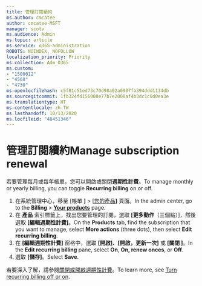 ```yaml
---
title: 管理訂閱續約
ms.author: cmcatee
author: cmcatee-MSFT
manager: scotv
ms.audience: Admin
ms.topic: article
ms.service: o365-administration
ROBOTS: NOINDEX, NOFOLLOW
localization_priority: Priority
ms.collection: Adm_O365
ms.custom:
- "1500012"
- "4568"
- "4730"
ms.openlocfilehash: c5f81c51ed73c70d98a02a0907fa394ddd1134db
ms.sourcegitcommit: 1fb324fd156008e77b7e2008af4b3dc1c0d0ea3e
ms.translationtype: HT
ms.contentlocale: zh-TW
ms.lasthandoff: 10/13/2020
ms.locfileid: "48451346"
---
```

# <a name="manage-subscription-renewal"></a><span data-ttu-id="3cd0f-102">管理訂閱續約</span><span class="sxs-lookup"><span data-stu-id="3cd0f-102">Manage subscription renewal</span></span>

<span data-ttu-id="3cd0f-103">若要管理每月或每年帳單，您可以開啟或關閉**週期性計費**。</span><span class="sxs-lookup"><span data-stu-id="3cd0f-103">To manage monthly or yearly billing, you can toggle **Recurring billing** on or off.</span></span>

1. <span data-ttu-id="3cd0f-104">在系統管理中心，移至 [帳單 **]**  >  [[您的產品](https://go.microsoft.com/fwlink/p/?linkid=842054)**]** 頁面。</span><span class="sxs-lookup"><span data-stu-id="3cd0f-104">In the admin center, go to the **Billing** > **[Your products](https://go.microsoft.com/fwlink/p/?linkid=842054)** page.</span></span>
2. <span data-ttu-id="3cd0f-105">在 **產品** 索引標籤上，找出您要管理的訂閱，選取 **[更多動作**（三個點）]，然後選取 **[編輯週期性計費]**。</span><span class="sxs-lookup"><span data-stu-id="3cd0f-105">On the **Products** tab, find the subscription that you want to manage, select **More actions** (three dots), then select **Edit recurring billing**.</span></span>
3. <span data-ttu-id="3cd0f-106">在 **[編輯週期性計費]** 窗格中，選取 **[開啟]**、**[開啟，更新一次]** 或 **[關閉 ]**。</span><span class="sxs-lookup"><span data-stu-id="3cd0f-106">In the **Edit recurring billing** pane, select **On**, **On, renew onces**, or **Off**.</span></span>
4. <span data-ttu-id="3cd0f-107">選取 **[儲存]**。</span><span class="sxs-lookup"><span data-stu-id="3cd0f-107">Select **Save**.</span></span>

<span data-ttu-id="3cd0f-108">若要深入了解，請參閱[關閉或開啟週期性計費](https://docs.microsoft.com/microsoft-365/commerce/subscriptions/renew-your-subscription#turn-recurring-billing-off-or-on)。</span><span class="sxs-lookup"><span data-stu-id="3cd0f-108">To learn more, see [Turn recurring billing off or on](https://docs.microsoft.com/microsoft-365/commerce/subscriptions/renew-your-subscription#turn-recurring-billing-off-or-on).</span></span>

